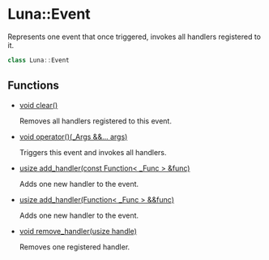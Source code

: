 # Luna::Event
Represents one event that once triggered, invokes all handlers registered to it. 

```c++
class Luna::Event
```

## Functions
* [void clear()](class_luna_1_1_event_1ac8bb3912a3ce86b15842e79d0b421204.md)

    Removes all handlers registered to this event. 

* [void operator()(_Args &&... args)](class_luna_1_1_event_1ade9efb83ab8d8b52bd615583ffa59154.md)

    Triggers this event and invokes all handlers. 

* [usize add_handler(const Function< _Func > &func)](class_luna_1_1_event_1a161bc3ee47a2cafb32e491f5e5173095.md)

    Adds one new handler to the event. 

* [usize add_handler(Function< _Func > &&func)](class_luna_1_1_event_1a1dd8c836acc6e725ac36bbc658531913.md)

    Adds one new handler to the event. 

* [void remove_handler(usize handle)](class_luna_1_1_event_1a574c6b9a7157bcd241142910d6476f9e.md)

    Removes one registered handler. 

